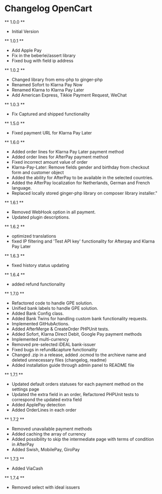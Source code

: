 # Changelog OpenCart

** 1.0.0 **

* Initial Version

** 1.0.1 **

* Add Apple Pay
* Fix in the beberlei/assert library
* Fixed bug with field ip address

** 1.0.2 **

* Changed library from ems-php to ginger-php
* Renamed Sofort to Klarna Pay Now
* Renamed Klarna to Klarna Pay Later
* Add American Express, Tikkie Payment Request, WeChat 

** 1.0.3 **

* Fix Captured and shipped functionality

** 1.5.0 **

* Fixed payment URL for Klarna Pay Later

** 1.6.0 ** 

* Added order lines for Klarna Pay Later payment method
* Added order lines for AfterPay payment method
* Fixed incorrect amount value of order
* Klarna-Pay-Later: Remove fields gender and birthday from checkout form and customer object
* Added the ability for AfterPay to be available in the selected countries.
* Added the AfterPay localization for Netherlands, German and French language.
* Replaced locally stored ginger-php library on composer library installer."

** 1.6.1 **

* Removed WebHook option in all payment.
* Updated plugin descriptions.

** 1.6.2 **

* optimized translations
* fixed IP filtering and 'Test API key' functionality for Afterpay and Klarna Pay Later

** 1.6.3 **

* fixed history status updating

** 1.6.4 **

* added refund functionality

** 1.7.0 ** 

* Refactored code to handle GPE solution.
* Unified bank labels to handle GPE solution.
* Added Bank Config class.
* Added Bank Twins for handling custom bank functionality requests.
* Implemented GitHubActions.
* Added AfterMerge & CreateOrder PHPUnit tests.
* Added Sofort, Klarna Direct Debit, Google Pay payment methods
* Implemented multi-currency
* Removed pre-selected iDEAL bank-issuer
* Fixed bugs in refund&capture functionality
* Changed .zip in a release, added .ocmod to the archieve name and deleted unnecessary files (changelog, readme)
* Added installation guide through admin panel to README file

** 1.7.1 **

* Updated default orders statuses for each payment method on the settings page
* Updated the extra field in an order, Refactored PHPUnit tests to correspond the updated extra field 
* Added ApplePay detection
* Added OrderLines in each order

** 1.7.2 **

* Removed unavailable payment methods
* Added caching the array of currency
* Added possibility to skip the intermediate page with terms of condition in AfterPay
* Added Swish, MobilePay, GiroPay

** 1.7.3 **

* Added ViaCash

** 1.7.4 **

* Removed select with ideal issuers